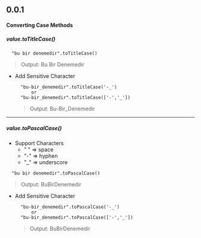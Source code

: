 ## 0.0.1

#### Converting Case Methods

##### value.toTitleCase()  

  ```
    "bu bir denemedir".toTitleCase()
  ```
  > Output:
  > Bu Bir Denemedir

  - Add Sensitive Character 
    ```
      "bu-bir_denemedir".toTitleCase('-_')
          or
      "bu-bir_denemedir".toTitleCase(['-','_'])
    ```
    > Output:
    > Bu-Bir_Denemedir
  --------------------
##### value.toPascalCase()
  - Support Characters
    - " " => space
    - "-" => hyphen
    - "_" => underscore
  ```
    "bu bir denemedir".toPascalCase()
  ```
  > Output:
  > BuBirDenemedir

  - Add Sensitive Character 
    ```
      "bu-bir_denemedir".toPascalCase('-_')
          or
      "bu-bir_denemedir".toPascalCase(['-','_'])
    ```
    > Output:
    > BuBirDenemedir